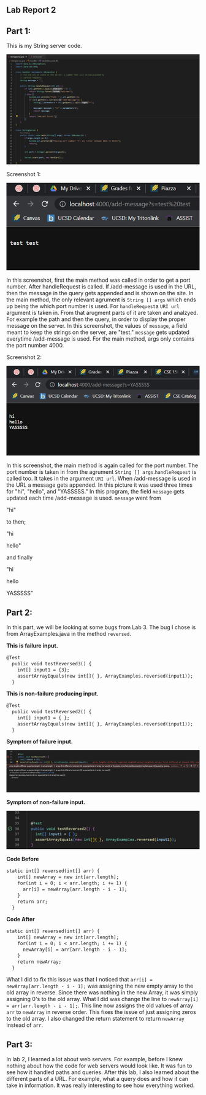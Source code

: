 ## Lab Report 2

Part 1:
---
This is my String server code.

![Image](PART1p1)


Screenshot 1:

![Image](PART1p2)

In this screenshot, first the main method was called in order to get a port number. After handleRequest is called. If /add-message is used in the URL, then
the message in the query gets appended and is shown on the site. In the main method, the only relevant agrument is `String [] args` which ends up being the 
which port number is used. For `handleRequest`a `URI url` argument is taken in. From that arugment parts of it are taken and analzyed. For example the path and
then the query, in order to display the proper message on the server. In this screenshot, the values of `message`, a field meant to keep the strings on the server, are "test." `message` gets updated everytime /add-message is used. For the main method, args only contains the port number 4000.


Screenshot 2:

![Image](PART1p3)

In this screenshot, the main method is again called for the port number. The port number is taken in from the agrument `String [] args`.`handleRequest` is called too. It takes in the argument `URI url`. When /add-message is used in the URL a message gets appended. In this picture it was used three times for "hi", "hello", and "YASSSSS." In this program, the field `message` gets updated each time /add-message is used. `message` went from 

"hi"


to then;


"hi

hello"


and finally


"hi

hello

YASSSSS"


Part 2:
---
In this part, we will be looking at some bugs from Lab 3. The bug I chose is from ArrayExamples.java in the method `reversed`.

**This is failure input.**

```
@Test
  public void testReversed3() {
    int[] input1 = {3};
    assertArrayEquals(new int[]{ }, ArrayExamples.reversed(input1));
  }
```

**This is non-failure producing input.**

```
@Test
  public void testReversed2() {
    int[] input1 = { };
    assertArrayEquals(new int[]{ }, ArrayExamples.reversed(input1));
  }
```

**Symptom of failure input.**

![Image](failure)

**Symptom of non-failure input.**

![Image](nonfailure)

**Code Before**

```
static int[] reversed(int[] arr) {
    int[] newArray = new int[arr.length];
    for(int i = 0; i < arr.length; i += 1) {
      arr[i] = newArray[arr.length - i - 1];
    }
    return arr;
  }
```

**Code After**
```
static int[] reversed(int[] arr) {
    int[] newArray = new int[arr.length];
    for(int i = 0; i < arr.length; i += 1) {
      newArray[i] = arr[arr.length - i - 1];
    }
    return newArray;
  }
```
 What I did to fix this issue was that I noticed that `arr[i] = newArray[arr.length - i - 1];` was assigning the new empty array to the old array in reverse.
 Since there was nothing in the new Array, it was simply assigning 0's to the old array. What I did was change the line to 
 `newArray[i] = arr[arr.length - i - 1];`. This line now assigns the old values of array `arr` to `newArray` in reverse order. This fixes the issue of just 
 assigning zeros to the old array. I also changed the return statement to return `newArray` instead of `arr`.

Part 3:
---
In lab 2, I learned a lot about web servers. For example, before I knew nothing about how the code for web servers would look like. It was fun to see how it handled paths and queries. After this lab, I also learned about the different parts of a URL. For example, what a query does and how it can take in information. It was really interesting to see how everything worked.
